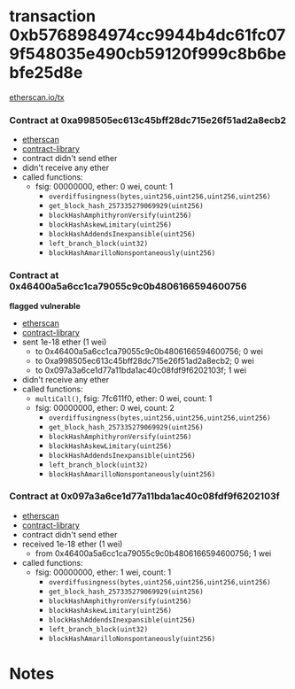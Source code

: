 # transaction 0xb5768984974cc9944b4dc61fc079f548035e490cb59120f999c8b6bebfe25d8e

[etherscan.io/tx](https://etherscan.io/tx/0xb5768984974cc9944b4dc61fc079f548035e490cb59120f999c8b6bebfe25d8e)


### Contract at 0xa998505ec613c45bff28dc715e26f51ad2a8ecb2

* [etherscan](https://etherscan.io/address/0xa998505ec613c45bff28dc715e26f51ad2a8ecb2)
* [contract-library](https://contract-library.com/contracts/Ethereum/a998505ec613c45bff28dc715e26f51ad2a8ecb2)
* contract didn't send ether
* didn't receive any ether
* called functions:
    * fsig: 00000000, ether: 0 wei, count: 1
        * `overdiffusingness(bytes,uint256,uint256,uint256,uint256)`
        * `get_block_hash_257335279069929(uint256)`
        * `blockHashAmphithyronVersify(uint256)`
        * `blockHashAskewLimitary(uint256)`
        * `blockHashAddendsInexpansible(uint256)`
        * `left_branch_block(uint32)`
        * `blockHashAmarilloNonspontaneously(uint256)`


### Contract at 0x46400a5a6cc1ca79055c9c0b4806166594600756

**flagged vulnerable**

* [etherscan](https://etherscan.io/address/0x46400a5a6cc1ca79055c9c0b4806166594600756)
* [contract-library](https://contract-library.com/contracts/Ethereum/46400a5a6cc1ca79055c9c0b4806166594600756)
* sent 1e-18 ether (1 wei)
    * to 0x46400a5a6cc1ca79055c9c0b4806166594600756; 0 wei
    * to 0xa998505ec613c45bff28dc715e26f51ad2a8ecb2; 0 wei
    * to 0x097a3a6ce1d77a11bda1ac40c08fdf9f6202103f; 1 wei
* didn't receive any ether
* called functions:
    * `multiCall()`, fsig: 7fc611f0, ether: 0 wei, count: 1
    * fsig: 00000000, ether: 0 wei, count: 2
        * `overdiffusingness(bytes,uint256,uint256,uint256,uint256)`
        * `get_block_hash_257335279069929(uint256)`
        * `blockHashAmphithyronVersify(uint256)`
        * `blockHashAskewLimitary(uint256)`
        * `blockHashAddendsInexpansible(uint256)`
        * `left_branch_block(uint32)`
        * `blockHashAmarilloNonspontaneously(uint256)`


### Contract at 0x097a3a6ce1d77a11bda1ac40c08fdf9f6202103f

* [etherscan](https://etherscan.io/address/0x097a3a6ce1d77a11bda1ac40c08fdf9f6202103f)
* [contract-library](https://contract-library.com/contracts/Ethereum/097a3a6ce1d77a11bda1ac40c08fdf9f6202103f)
* contract didn't send ether
* received 1e-18 ether (1 wei)
    * from 0x46400a5a6cc1ca79055c9c0b4806166594600756; 1 wei
* called functions:
    * fsig: 00000000, ether: 1 wei, count: 1
        * `overdiffusingness(bytes,uint256,uint256,uint256,uint256)`
        * `get_block_hash_257335279069929(uint256)`
        * `blockHashAmphithyronVersify(uint256)`
        * `blockHashAskewLimitary(uint256)`
        * `blockHashAddendsInexpansible(uint256)`
        * `left_branch_block(uint32)`
        * `blockHashAmarilloNonspontaneously(uint256)`

# Notes


